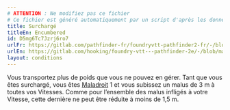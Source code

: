 ```yaml
---
# ATTENTION : Ne modifiez pas ce fichier
# Ce fichier est généré automatiquement par un script d'après les données du module Foundry VTT officiel et de sa traduction
title: Surchargé
titleEn: Encumbered
id: D5mg6Tc7Jzrj6ro7
urlFr: https://gitlab.com/pathfinder-fr/foundryvtt-pathfinder2-fr/-/blob/master/data/conditionitems/D5mg6Tc7Jzrj6ro7.htm
urlEn: https://gitlab.com/hooking/foundry-vtt---pathfinder-2e/-/blob/master/packs/data/conditionitems.db/encumbered.json
layout: conditions
---
```

Vous transportez plus de poids que vous ne pouvez en gérer. Tant que vous êtes surchargé, vous êtes [Maladroit](maladroit.html) 1 et vous subissez un malus de 3 m à toutes vos Vitesses. Comme pour l’ensemble des malus infligés à votre Vitesse, cette dernière ne peut être réduite à moins de 1,5 m.
